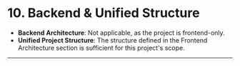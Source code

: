 # 10. Backend & Unified Structure

- **Backend Architecture**: Not applicable, as the project is frontend-only.
- **Unified Project Structure**: The structure defined in the Frontend Architecture section is sufficient for this project's scope.

---
